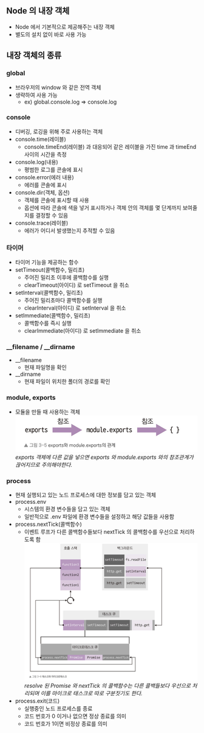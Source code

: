 ## Node 의 내장 객체
- Node 에서 기본적으로 제공해주는 내장 객체
- 별도의 설치 없이 바로 사용 가능

## 내장 객체의 종류
### global
- 브라우저의 window 와 같은 전역 객체
- 생략하여 사용 가능
  - ex) global.console.log => console.log

### console
- 디버깅, 로깅을 위해 주로 사용하는 객체
- console.time(레이블)
  - console.timeEnd(레이블) 과 대응되어 같은 레이블을 가진 time 과 timeEnd 사이의 시간을 측정
- console.log(내용)
  - 평범한 로그를 콘솔에 표시
- console.error(에러 내용)
  - 에러를 콘솔에 표시
- console.dir(객체, 옵션)
  - 객체를 콘솔에 표시할 때 사용
  - 옵션에 따라 콘솔에 색을 넣거 표시하거나 객체 안의 객체를 몇 단계까지 보여줄지를 결정할 수 있음
- console.trace(레이블)
  - 에러가 어디서 발생했는지 추적할 수 있음

### 타이머
- 타이머 기능을 제공하는 함수
- setTimeout(콜백함수, 밀리초)
  - 주어진 밀리초 이후에 콜백함수를 실행
  - clearTimeout(아이디) 로 setTimeout 을 취소
- setInterval(콜백함수, 밀리초)
  - 주어진 밀리초마다 콜백함수를 실행
  - clearInterval(아이디) 로 setInterval 을 취소
- setImmediate(콜백함수, 밀리초)
  - 콜백함수를 즉시 실행
  - clearImmediate(아이디) 로 setImmediate 을 취소

### __filename / __dirname
- __filename
  - 현재 파일명을 확인
- __dirname
  - 현재 파일이 위치한 폴더의 경로를 확인

### module, exports
- 모듈을 만들 때 사용하는 객체  
![img.png](img/module.png)  
*exports 객체에 다른 값을 넣으면 exports 와 module.exports 와의 참조관계가 끊어지므로 주의해야한다.*

### process
- 현재 실행되고 있는 노드 프로세스에 대한 정보를 담고 있는 객체
- process.env
  - 시스템의 환경 변수들을 담고 있는 객체
  - 일반적으로 .env 파일에 환경 변수들을 설정하고 해당 값들을 사용함
- process.nextTick(콜백함수)
  - 이벤트 루프가 다른 콜백함수들보다 nextTick 의 콜백함수를 우선으로 처리하도록 함  
    ![img.png](img/task.png)  
    *resolve 된 Promise 와 nextTick 의 콜백함수는 다른 콜백들보다 우선으로 처리되며 이를 마이크로 태스크로 따로 구분짓기도 한다.*
- process.exit(코드)
  - 실행중인 노드 프로세스를 종료
  - 코드 번호가 0 이거나 없으면 정상 종료를 의미
  - 코드 번호가 1이면 비정상 종료를 의미
